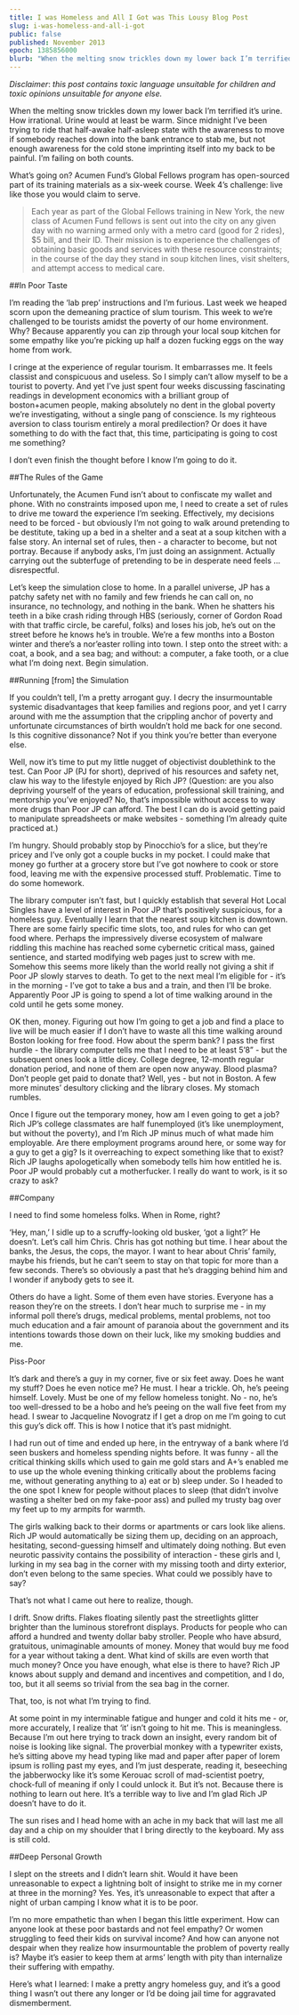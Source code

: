 ```yaml
---
title: I was Homeless and All I Got was This Lousy Blog Post
slug: i-was-homeless-and-all-i-got
public: false
published: November 2013
epoch: 1385856000
blurb: "When the melting snow trickles down my lower back I’m terrified it’s urine. How irrational..."
---
```


*Disclaimer*: *this post contains toxic language unsuitable for children and toxic opinions unsuitable for anyone else.*

When the melting snow trickles down my lower back I’m terrified it’s urine. How irrational. Urine would at least be warm. Since midnight I’ve been trying to ride that half-awake half-asleep state with the awareness to move if somebody reaches down into the bank entrance to stab me, but not enough awareness for the cold stone imprinting itself into my back to be painful. I’m failing on both counts.

What’s going on? Acumen Fund’s Global Fellows program has open-sourced part of its training materials as a six-week course. Week 4’s challenge: live like those you would claim to serve.

> Each year as part of the Global Fellows training in New York, the new class of Acumen Fund fellows is sent out into the city on any given day with no warning armed only with a metro card (good for 2 rides), $5 bill, and their ID. Their mission is to experience the challenges of obtaining basic goods and services with these resource constraints; in the course of the day they stand in soup kitchen lines, visit shelters, and attempt access to medical care.

##In Poor Taste

I’m reading the ‘lab prep’ instructions and I’m furious. Last week we heaped scorn upon the demeaning practice of slum tourism. This week to we’re challenged to be tourists amidst the poverty of our home environment. Why? Because apparently you can zip through your local soup kitchen for some empathy like you’re picking up half a dozen fucking eggs on the way home from work.

I cringe at the experience of regular tourism. It embarrasses me. It feels classist and conspicuous and useless. So I simply can’t allow myself to be a tourist to poverty. And yet I’ve just spent four weeks discussing fascinating readings in development economics with a brilliant group of boston+acumen people, making absolutely no dent in the global poverty we’re investigating, without a single pang of conscience. Is my righteous aversion to class tourism entirely a moral predilection? Or does it have something to do with the fact that, this time, participating is going to cost me something?

I don’t even finish the thought before I know I’m going to do it.

##The Rules of the Game

Unfortunately, the Acumen Fund isn’t about to confiscate my wallet and phone. With no constraints imposed upon me, I need to create a set of rules to drive me toward the experience I’m seeking. Effectively, my decisions need to be forced - but obviously I’m not going to walk around pretending to be destitute, taking up a bed in a shelter and a seat at a soup kitchen with a false story. An internal set of rules, then - a character to become, but not portray. Because if anybody asks, I’m just doing an assignment. Actually carrying out the subterfuge of pretending to be in desperate need feels … disrespectful.

Let’s keep the simulation close to home. In a parallel universe, JP has a patchy safety net with no family and few friends he can call on, no insurance, no technology, and nothing in the bank. When he shatters his teeth in a bike crash riding through HBS (seriously, corner of Gordon Road with that traffic circle, be careful, folks) and loses his job, he’s out on the street before he knows he’s in trouble. We’re a few months into a Boston winter and there’s a nor’easter rolling into town. I step onto the street with: a coat, a book, and a sea bag; and without: a computer, a fake tooth, or a clue what I’m doing next. Begin simulation.

##Running [from] the Simulation

If you couldn’t tell, I’m a pretty arrogant guy. I decry the insurmountable systemic disadvantages that keep families and regions poor, and yet I carry around with me the assumption that the crippling anchor of poverty and unfortunate circumstances of birth wouldn’t hold me back for one second. Is this cognitive dissonance? Not if you think you’re better than everyone else.

Well, now it’s time to put my little nugget of objectivist doublethink to the test. Can Poor JP (PJ for short), deprived of his resources and safety net, claw his way to the lifestyle enjoyed by Rich JP? (Question: are you also depriving yourself of the years of education, professional skill training, and mentorship you’ve enjoyed? No, that’s impossible without access to way more drugs than Poor JP can afford. The best I can do is avoid getting paid to manipulate spreadsheets or make websites - something I’m already quite practiced at.)

I’m hungry. Should probably stop by Pinocchio’s for a slice, but they’re pricey and I’ve only got a couple bucks in my pocket. I could make that money go further at a grocery store but I’ve got nowhere to cook or store food, leaving me with the expensive processed stuff. Problematic. Time to do some homework.

The library computer isn’t fast, but I quickly establish that several Hot Local Singles have a level of interest in Poor JP that’s positively suspicious, for a homeless guy. Eventually I learn that the nearest soup kitchen is downtown. There are some fairly specific time slots, too, and rules for who can get food where. Perhaps the impressively diverse ecosystem of malware riddling this machine has reached some cybernetic critical mass, gained sentience, and started modifying web pages just to screw with me. Somehow this seems more likely than the world really not giving a shit if Poor JP slowly starves to death. To get to the next meal I’m eligible for - it’s in the morning - I’ve got to take a bus and a train, and then I’ll be broke. Apparently Poor JP is going to spend a lot of time walking around in the cold until he gets some money.

OK then, money. Figuring out how I’m going to get a job and find a place to live will be much easier if I don’t have to waste all this time walking around Boston looking for free food. How about the sperm bank? I pass the first hurdle - the library computer tells me that I need to be at least 5’8” - but the subsequent ones look a little dicey. College degree, 12-month regular donation period, and none of them are open now anyway. Blood plasma? Don’t people get paid to donate that? Well, yes - but not in Boston. A few more minutes’ desultory clicking and the library closes. My stomach rumbles.

Once I figure out the temporary money, how am I even going to get a job? Rich JP’s college classmates are half funemployed (it’s like unemployment, but without the poverty), and I’m Rich JP minus much of what made him employable. Are there employment programs around here, or some way for a guy to get a gig? Is it overreaching to expect something like that to exist? Rich JP laughs apologetically when somebody tells him how entitled he is. Poor JP would probably cut a motherfucker. I really do want to work, is it so crazy to ask?

##Company

I need to find some homeless folks. When in Rome, right?

‘Hey, man,’ I sidle up to a scruffy-looking old busker, ‘got a light?’ He doesn’t. Let’s call him Chris. Chris has got nothing but time. I hear about the banks, the Jesus, the cops, the mayor. I want to hear about Chris’ family, maybe his friends, but he can’t seem to stay on that topic for more than a few seconds. There’s so obviously a past that he’s dragging behind him and I wonder if anybody gets to see it.

Others do have a light. Some of them even have stories. Everyone has a reason they’re on the streets. I don’t hear much to surprise me - in my informal poll there’s drugs, medical problems, mental problems, not too much education and a fair amount of paranoia about the government and its intentions towards those down on their luck, like my smoking buddies and me.

Piss-Poor

It’s dark and there’s a guy in my corner, five or six feet away. Does he want my stuff? Does he even notice me? He must. I hear a trickle. Oh, he’s peeing himself. Lovely. Must be one of my fellow homeless tonight. No - no, he’s too well-dressed to be a hobo and he’s peeing on the wall five feet from my head. I swear to Jacqueline Novogratz if I get a drop on me I’m going to cut this guy’s dick off. This is how I notice that it’s past midnight.

I had run out of time and ended up here, in the entryway of a bank where I’d seen buskers and homeless spending nights before. It was funny - all the critical thinking skills which used to gain me gold stars and A+’s enabled me to use up the whole evening thinking critically about the problems facing me, without generating anything to a) eat or b) sleep under. So I headed to the one spot I knew for people without places to sleep (that didn’t involve wasting a shelter bed on my fake-poor ass) and pulled my trusty bag over my feet up to my armpits for warmth.

The girls walking back to their dorms or apartments or cars look like aliens. Rich JP would automatically be sizing them up, deciding on an approach, hesitating, second-guessing himself and ultimately doing nothing. But even neurotic passivity contains the possibility of interaction - these girls and I, lurking in my sea bag in the corner with my missing tooth and dirty exterior, don’t even belong to the same species. What could we possibly have to say?

That’s not what I came out here to realize, though.

I drift. Snow drifts. Flakes floating silently past the streetlights glitter brighter than the luminous storefront displays. Products for people who can afford a hundred and twenty dollar baby stroller. People who have absurd, gratuitous, unimaginable amounts of money. Money that would buy me food for a year without taking a dent. What kind of skills are even worth that much money? Once you have enough, what else is there to have? Rich JP knows about supply and demand and incentives and competition, and I do, too, but it all seems so trivial from the sea bag in the corner.

That, too, is not what I’m trying to find.

At some point in my interminable fatigue and hunger and cold it hits me - or, more accurately, I realize that ‘it’ isn’t going to hit me. This is meaningless. Because I’m out here trying to track down an insight, every random bit of noise is looking like signal. The proverbial monkey with a typewriter exists, he’s sitting above my head typing like mad and paper after paper of lorem ipsum is rolling past my eyes, and I’m just desperate, reading it, beseeching the jabberwocky like it’s some Kerouac scroll of mad-scientist poetry, chock-full of meaning if only I could unlock it. But it’s not. Because there is nothing to learn out here. It’s a terrible way to live and I’m glad Rich JP doesn’t have to do it.

The sun rises and I head home with an ache in my back that will last me all day and a chip on my shoulder that I bring directly to the keyboard. My ass is still cold.

##Deep Personal Growth

I slept on the streets and I didn’t learn shit. Would it have been unreasonable to expect a lightning bolt of insight to strike me in my corner at three in the morning? Yes. Yes, it’s unreasonable to expect that after a night of urban camping I know what it is to be poor.

I’m no more empathetic than when I began this little experiment. How can anyone look at these poor bastards and not feel empathy? Or women struggling to feed their kids on survival income? And how can anyone not despair when they realize how insurmountable the problem of poverty really is? Maybe it’s easier to keep them at arms’ length with pity than internalize their suffering with empathy.

Here’s what I learned: I make a pretty angry homeless guy, and it’s a good thing I wasn’t out there any longer or I’d be doing jail time for aggravated dismemberment.